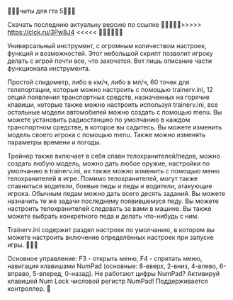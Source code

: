 🧨🧨🧨читы для гта 5🧨🧨🧨

Скачать последнию актуальну версию по ссылке 🧡🧡🧡🧡🧡>>>>> https://clck.ru/3Pw8J4 <<<<< 🧡🧡🧡🧡🧡🧡

Универсальный инструмент, с огромным количеством настроек, функций и возможностей. Этот небольшой скрипт позволит игроку делать с игрой почти все, что захочется. Вот лишь описание части функционала инструмента.

Простой спидометр, либо в км/ч, либо в мл/ч, 60 точек для телепортации, которые можно настроить с помощью trainerv.ini, 12 опций появления транспортных средств, назначенных на горячие клавиши, которые также можно настроить используя trainerv.ini, все остальные модели автомобилей можно создать с помощью menu. Вы можете установить радиостанцию ​​по умолчанию в каждом транспортном средстве, в которое вы садитесь. Вы можете изменить модель своего игрока с помощью menu. Также можно изменять параметры времени и погоды.

Трейнер также включает в себя спавн телохранителей/педов, можно создать любую модель, можно дать любое оружие, настройки по умолчанию в trainerv.ini, их также можно изменить с помощью меню телохранителей в игре. Помимо телохранителей, могут также спавниться водители, боевые педы и педы и водители, атакующие игрока. Обычным педам можно дать всего десять заданий. Вы можете назначить те же задачи последнему появившемуся педу. Вы можете настроить телохранителей следовать за вами в машине. Вы также можете выбрать конкретного педа и делать что-нибудь с ним.

Trainerv.ini содержит раздел настроек по умолчанию, в котором вы можете настроить включение определённых настроек при запуске игры. 🎃🎃🎃

Основное управление: F3 - открыть меню, F4 - спрятать меню, навигация клавишами NumPad (основные: 8-вверх, 2-вниз, 4-влево, 6-вправо, 5-вперед, 0-назад). Не работают цифры NumPad? Активируй клавишей Num Lock числовой регистр NumPad! Поддерживается контроллер. 🥽
